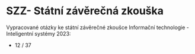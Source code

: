 # SZZ- Státní závěrečná zkouška
Vypracované otázky ke státní závěrečné zkoušce Informační technologie - Inteligentní systémy 2023:

- 12 / 37
